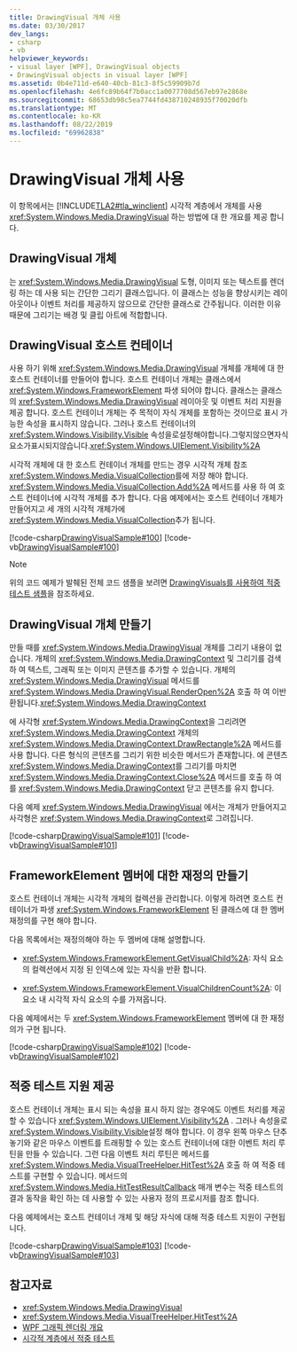 ```yaml
---
title: DrawingVisual 개체 사용
ms.date: 03/30/2017
dev_langs:
- csharp
- vb
helpviewer_keywords:
- visual layer [WPF], DrawingVisual objects
- DrawingVisual objects in visual layer [WPF]
ms.assetid: 0b4e711d-e640-40cb-81c3-8f5c59909b7d
ms.openlocfilehash: 4e6fc89b64f7b0acc1a0077708d567eb97e2868e
ms.sourcegitcommit: 68653db98c5ea7744fd438710248935f70020dfb
ms.translationtype: MT
ms.contentlocale: ko-KR
ms.lasthandoff: 08/22/2019
ms.locfileid: "69962838"
---
```

# <a name="using-drawingvisual-objects"></a>DrawingVisual 개체 사용
이 항목에서는 [!INCLUDE[TLA2#tla_winclient](../../../../includes/tla2sharptla-winclient-md.md)] 시각적 계층에서 개체를 사용 <xref:System.Windows.Media.DrawingVisual> 하는 방법에 대 한 개요를 제공 합니다.  
  
<a name="drawingvisual_object"></a>   
## <a name="drawingvisual-object"></a>DrawingVisual 개체  
 는 <xref:System.Windows.Media.DrawingVisual> 도형, 이미지 또는 텍스트를 렌더링 하는 데 사용 되는 간단한 그리기 클래스입니다. 이 클래스는 성능을 향상시키는 레이아웃이나 이벤트 처리를 제공하지 않으므로 간단한 클래스로 간주됩니다. 이러한 이유 때문에 그리기는 배경 및 클립 아트에 적합합니다.  
  
<a name="drawingvisual_host_container"></a>   
## <a name="drawingvisual-host-container"></a>DrawingVisual 호스트 컨테이너  
 사용 하기 위해 <xref:System.Windows.Media.DrawingVisual> 개체를 개체에 대 한 호스트 컨테이너를 만들어야 합니다. 호스트 컨테이너 개체는 클래스에서 <xref:System.Windows.FrameworkElement> 파생 되어야 합니다. 클래스는 클래스의 <xref:System.Windows.Media.DrawingVisual> 레이아웃 및 이벤트 처리 지원을 제공 합니다. 호스트 컨테이너 개체는 주 목적이 자식 개체를 포함하는 것이므로 표시 가능한 속성을 표시하지 않습니다. 그러나 호스트 컨테이너의 <xref:System.Windows.Visibility.Visible> 속성을로설정해야합니다.그렇지않으면자식요소가표시되지않습니다.<xref:System.Windows.UIElement.Visibility%2A>  
  
 시각적 개체에 대 한 호스트 컨테이너 개체를 만드는 경우 시각적 개체 참조 <xref:System.Windows.Media.VisualCollection>를에 저장 해야 합니다. <xref:System.Windows.Media.VisualCollection.Add%2A> 메서드를 사용 하 여 호스트 컨테이너에 시각적 개체를 추가 합니다. 다음 예제에서는 호스트 컨테이너 개체가 만들어지고 세 개의 시각적 개체가에 <xref:System.Windows.Media.VisualCollection>추가 됩니다.  
  
 [!code-csharp[DrawingVisualSample#100](~/samples/snippets/csharp/VS_Snippets_Wpf/DrawingVisualSample/CSharp/Window1.xaml.cs#100)]
 [!code-vb[DrawingVisualSample#100](~/samples/snippets/visualbasic/VS_Snippets_Wpf/DrawingVisualSample/visualbasic/window1.xaml.vb#100)]  
  
> [!NOTE]
> 위의 코드 예제가 발췌된 전체 코드 샘플을 보려면 [DrawingVisuals를 사용하여 적중 테스트 샘플](https://go.microsoft.com/fwlink/?LinkID=159994)을 참조하세요.  
  
<a name="creating_drawingvisual_objects"></a>   
## <a name="creating-drawingvisual-objects"></a>DrawingVisual 개체 만들기  
 만들 때를 <xref:System.Windows.Media.DrawingVisual> 개체를 그리기 내용이 없습니다. 개체의 <xref:System.Windows.Media.DrawingContext> 및 그리기를 검색 하 여 텍스트, 그래픽 또는 이미지 콘텐츠를 추가할 수 있습니다. 개체의<xref:System.Windows.Media.DrawingVisual> 메서드를 <xref:System.Windows.Media.DrawingVisual.RenderOpen%2A> 호출 하 여 이반환됩니다.<xref:System.Windows.Media.DrawingContext>  
  
 에 사각형 <xref:System.Windows.Media.DrawingContext>을 그리려면 <xref:System.Windows.Media.DrawingContext> 개체의 <xref:System.Windows.Media.DrawingContext.DrawRectangle%2A> 메서드를 사용 합니다. 다른 형식의 콘텐츠를 그리기 위한 비슷한 메서드가 존재합니다. 에 콘텐츠 <xref:System.Windows.Media.DrawingContext>를 그리기를 마치면 <xref:System.Windows.Media.DrawingContext.Close%2A> 메서드를 호출 하 여를 <xref:System.Windows.Media.DrawingContext> 닫고 콘텐츠를 유지 합니다.  
  
 다음 예제 <xref:System.Windows.Media.DrawingVisual> 에서는 개체가 만들어지고 사각형은 <xref:System.Windows.Media.DrawingContext>로 그려집니다.  
  
 [!code-csharp[DrawingVisualSample#101](~/samples/snippets/csharp/VS_Snippets_Wpf/DrawingVisualSample/CSharp/Window1.xaml.cs#101)]
 [!code-vb[DrawingVisualSample#101](~/samples/snippets/visualbasic/VS_Snippets_Wpf/DrawingVisualSample/visualbasic/window1.xaml.vb#101)]  
  
<a name="creating_overrides"></a>   
## <a name="creating-overrides-for-frameworkelement-members"></a>FrameworkElement 멤버에 대한 재정의 만들기  
 호스트 컨테이너 개체는 시각적 개체의 컬렉션을 관리합니다. 이렇게 하려면 호스트 컨테이너가 파생 <xref:System.Windows.FrameworkElement> 된 클래스에 대 한 멤버 재정의를 구현 해야 합니다.  
  
 다음 목록에서는 재정의해야 하는 두 멤버에 대해 설명합니다.  
  
- <xref:System.Windows.FrameworkElement.GetVisualChild%2A>: 자식 요소의 컬렉션에서 지정 된 인덱스에 있는 자식을 반환 합니다.  
  
- <xref:System.Windows.FrameworkElement.VisualChildrenCount%2A>: 이 요소 내 시각적 자식 요소의 수를 가져옵니다.  
  
 다음 예제에서는 두 <xref:System.Windows.FrameworkElement> 멤버에 대 한 재정의가 구현 됩니다.  
  
 [!code-csharp[DrawingVisualSample#102](~/samples/snippets/csharp/VS_Snippets_Wpf/DrawingVisualSample/CSharp/Window1.xaml.cs#102)]
 [!code-vb[DrawingVisualSample#102](~/samples/snippets/visualbasic/VS_Snippets_Wpf/DrawingVisualSample/visualbasic/window1.xaml.vb#102)]  
  
<a name="providing_hit_testing_support"></a>   
## <a name="providing-hit-testing-support"></a>적중 테스트 지원 제공  
 호스트 컨테이너 개체는 표시 되는 속성을 표시 하지 않는 경우에도 이벤트 처리를 제공할 수 있습니다 <xref:System.Windows.UIElement.Visibility%2A> . 그러나 속성을로 <xref:System.Windows.Visibility.Visible>설정 해야 합니다. 이 경우 왼쪽 마우스 단추 놓기와 같은 마우스 이벤트를 트래핑할 수 있는 호스트 컨테이너에 대한 이벤트 처리 루틴을 만들 수 있습니다. 그런 다음 이벤트 처리 루틴은 메서드를 <xref:System.Windows.Media.VisualTreeHelper.HitTest%2A> 호출 하 여 적중 테스트를 구현할 수 있습니다. 메서드의 <xref:System.Windows.Media.HitTestResultCallback> 매개 변수는 적중 테스트의 결과 동작을 확인 하는 데 사용할 수 있는 사용자 정의 프로시저를 참조 합니다.  
  
 다음 예제에서는 호스트 컨테이너 개체 및 해당 자식에 대해 적중 테스트 지원이 구현됩니다.  
  
 [!code-csharp[DrawingVisualSample#103](~/samples/snippets/csharp/VS_Snippets_Wpf/DrawingVisualSample/CSharp/Window1.xaml.cs#103)]
 [!code-vb[DrawingVisualSample#103](~/samples/snippets/visualbasic/VS_Snippets_Wpf/DrawingVisualSample/visualbasic/window1.xaml.vb#103)]  
  
## <a name="see-also"></a>참고자료

- <xref:System.Windows.Media.DrawingVisual>
- <xref:System.Windows.Media.VisualTreeHelper.HitTest%2A>
- [WPF 그래픽 렌더링 개요](wpf-graphics-rendering-overview.md)
- [시각적 계층에서 적중 테스트](hit-testing-in-the-visual-layer.md)
